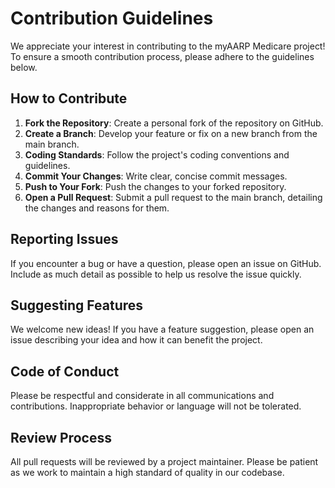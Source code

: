 # Contribution Guidelines

We appreciate your interest in contributing to the myAARP Medicare project! To ensure a smooth contribution process, please adhere to the guidelines below.

## How to Contribute

1. **Fork the Repository**: Create a personal fork of the repository on GitHub.
2. **Create a Branch**: Develop your feature or fix on a new branch from the main branch.
3. **Coding Standards**: Follow the project's coding conventions and guidelines.
4. **Commit Your Changes**: Write clear, concise commit messages.
5. **Push to Your Fork**: Push the changes to your forked repository.
6. **Open a Pull Request**: Submit a pull request to the main branch, detailing the changes and reasons for them.

## Reporting Issues

If you encounter a bug or have a question, please open an issue on GitHub. Include as much detail as possible to help us resolve the issue quickly.

## Suggesting Features

We welcome new ideas! If you have a feature suggestion, please open an issue describing your idea and how it can benefit the project.

## Code of Conduct

Please be respectful and considerate in all communications and contributions. Inappropriate behavior or language will not be tolerated.

## Review Process

All pull requests will be reviewed by a project maintainer. Please be patient as we work to maintain a high standard of quality in our codebase.
